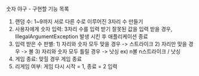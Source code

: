 숫자 야구 - 구현할 기능 목록
1. 랜덤 수: 1~9까지 서로 다른 수로 이루어진 3자리 수 만들기
2. 사용자에게 숫자 입력: 3자리 수를 입력 받기
                    잘못된 값을 입력 받을 경우, IllegalArgumentException 발생 시킨 후 애플리케이션 종료
3. 입력 받은 수 판별: 1) 자리와 숫자 모두 맞을 경우 -> 스트라이크
                  2) 자리만 맞을 경우 ->  볼
                  3) 자리와 숫자 모두 틀릴 경우 -> 낫싱
                  ex) n볼 n스트라이크 / 낫싱
5. 게임 종료: 맞힐 경우 게임 종료
6. 리게임 여부: 게임 다시 시작 = 1, 종료 = 2 입력
